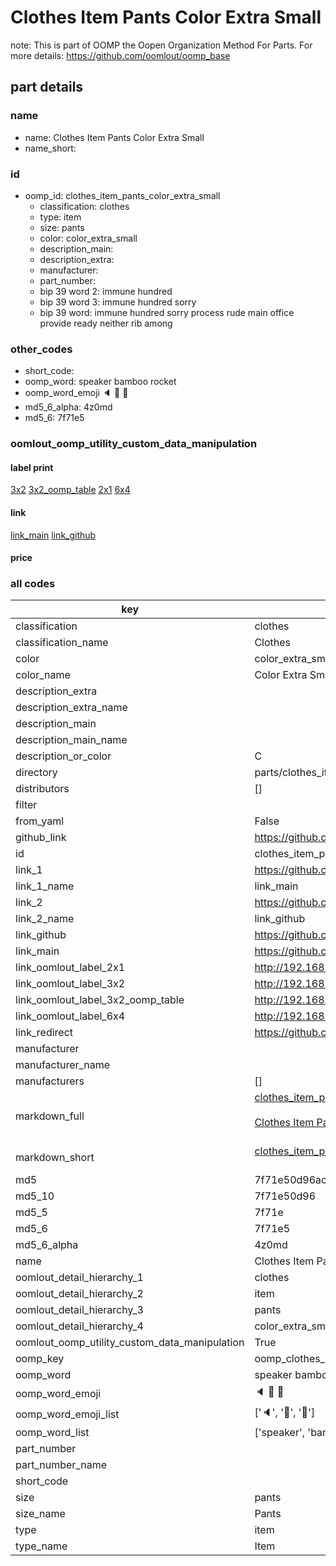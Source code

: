 # Clothes Item Pants Color Extra Small  

note: This is part of OOMP the Oopen Organization Method For Parts. For more details: https://github.com/oomlout/oomp_base

##  part details
  







### name
* name: Clothes Item Pants Color Extra Small
* name_short: 
### id
* oomp_id: clothes_item_pants_color_extra_small
  * classification: clothes
  * type: item
  * size: pants
  * color: color_extra_small
  * description_main: 
  * description_extra: 
  * manufacturer: 
  * part_number: 
  * bip 39 word 2: immune hundred
  * bip 39 word 3: immune hundred sorry
  * bip 39 word: immune hundred sorry process rude main office provide ready neither rib among

### other_codes
* short_code: 
* oomp_word: speaker bamboo rocket
* oomp_word_emoji :speaker: :bamboo: :rocket:
* md5_6_alpha: 4z0md
* md5_6: 7f71e5






### oomlout_oomp_utility_custom_data_manipulation
#### label print
[3x2](http://192.168.1.245:1112/?label=oomp%204z0md)
[3x2_oomp_table](http://192.168.1.108:1112/?label=oomp%204z0md)
[2x1](http://192.168.1.242:1112/?label=oomp%204z0md)
[6x4](http://192.168.1.55:1112/?label=oomp%204z0md)    

#### link

[link_main](https://github.com/oomlout/oomlout_oomp_version_1_messy/tree/main/parts/clothes_item_pants_color_extra_small) [link_github](https://github.com/oomlout/oomlout_oomp_version_1_messy/tree/main/parts/clothes_item_pants_color_extra_small)                             

#### price







### all codes 
| key | value |  
| --- | --- |  
| classification | clothes |  
| classification_name | Clothes |  
| color | color_extra_small |  
| color_name | Color Extra Small |  
| description_extra |  |  
| description_extra_name |  |  
| description_main |  |  
| description_main_name |  |  
| description_or_color | C  |  
| directory | parts/clothes_item_pants_color_extra_small |  
| distributors | [] |  
| filter |  |  
| from_yaml | False |  
| github_link | https://github.com/oomlout/oomlout_oomp_part_src/tree/main/parts/clothes_item_pants_color_extra_small |  
| id | clothes_item_pants_color_extra_small |  
| link_1 | https://github.com/oomlout/oomlout_oomp_version_1_messy/tree/main/parts/clothes_item_pants_color_extra_small |  
| link_1_name | link_main |  
| link_2 | https://github.com/oomlout/oomlout_oomp_version_1_messy/tree/main/parts/clothes_item_pants_color_extra_small |  
| link_2_name | link_github |  
| link_github | https://github.com/oomlout/oomlout_oomp_version_1_messy/tree/main/parts/clothes_item_pants_color_extra_small |  
| link_main | https://github.com/oomlout/oomlout_oomp_version_1_messy/tree/main/parts/clothes_item_pants_color_extra_small |  
| link_oomlout_label_2x1 | http://192.168.1.242:1112/?label=oomp%204z0md |  
| link_oomlout_label_3x2 | http://192.168.1.245:1112/?label=oomp%204z0md |  
| link_oomlout_label_3x2_oomp_table | http://192.168.1.108:1112/?label=oomp%204z0md |  
| link_oomlout_label_6x4 | http://192.168.1.55:1112/?label=oomp%204z0md |  
| link_redirect | https://github.com/oomlout/oomlout_oomp_version_1_messy/tree/main/parts/clothes_item_pants_color_extra_small |  
| manufacturer |  |  
| manufacturer_name |  |  
| manufacturers | [] |  
| markdown_full | [clothes_item_pants_color_extra_small](none)<br>[](none)<br>[Clothes Item Pants Color Extra Small](none)<br><br> |  
| markdown_short | [clothes_item_pants_color_extra_small](none)<br><br> |  
| md5 | 7f71e50d96acf332195e7ab99edbcb8d |  
| md5_10 | 7f71e50d96 |  
| md5_5 | 7f71e |  
| md5_6 | 7f71e5 |  
| md5_6_alpha | 4z0md |  
| name | Clothes Item Pants Color Extra Small |  
| oomlout_detail_hierarchy_1 | clothes |  
| oomlout_detail_hierarchy_2 | item |  
| oomlout_detail_hierarchy_3 | pants |  
| oomlout_detail_hierarchy_4 | color_extra_small |  
| oomlout_oomp_utility_custom_data_manipulation | True |  
| oomp_key | oomp_clothes_item_pants_color_extra_small |  
| oomp_word | speaker bamboo rocket |  
| oomp_word_emoji | :speaker: :bamboo: :rocket: |  
| oomp_word_emoji_list | [':speaker:', ':bamboo:', ':rocket:'] |  
| oomp_word_list | ['speaker', 'bamboo', 'rocket'] |  
| part_number |  |  
| part_number_name |  |  
| short_code |  |  
| size | pants |  
| size_name | Pants |  
| type | item |  
| type_name | Item |  
